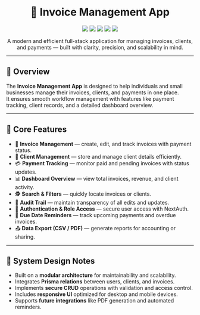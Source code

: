 <h1 align="center">🧾 Invoice Management App</h1>

<p align="center">
  <img src="https://img.shields.io/badge/Next.js-000000?style=for-the-badge&logo=nextdotjs&logoColor=white" />
  <img src="https://img.shields.io/badge/Prisma-2D3748?style=for-the-badge&logo=prisma&logoColor=white" />
  <img src="https://img.shields.io/badge/PostgreSQL-316192?style=for-the-badge&logo=postgresql&logoColor=white" />
  <img src="https://img.shields.io/badge/TailwindCSS-06B6D4?style=for-the-badge&logo=tailwindcss&logoColor=white" />
  <img src="https://img.shields.io/badge/TypeScript-007ACC?style=for-the-badge&logo=typescript&logoColor=white" />
</p>

<p align="center">
  A modern and efficient full-stack application for managing invoices, clients, and payments — built with clarity, precision, and scalability in mind.
</p>

---

## 🚀 Overview

The **Invoice Management App** is designed to help individuals and small businesses manage their invoices, clients, and payments in one place.  
It ensures smooth workflow management with features like payment tracking, client records, and a detailed dashboard overview.

---

## 🧩 Core Features

- 🧾 **Invoice Management** — create, edit, and track invoices with payment status.  
- 👥 **Client Management** — store and manage client details efficiently.  
- 💳 **Payment Tracking** — monitor paid and pending invoices with status updates.  
- 📊 **Dashboard Overview** — view total invoices, revenue, and client activity.  
- 🕵️ **Search & Filters** — quickly locate invoices or clients.  
- 🧠 **Audit Trail** — maintain transparency of all edits and updates.  
- 🔐 **Authentication & Role Access** — secure user access with NextAuth.  
- 📅 **Due Date Reminders** — track upcoming payments and overdue invoices.  
- 📤 **Data Export (CSV / PDF)** — generate reports for accounting or sharing.  

---

## 🧠 System Design Notes

- Built on a **modular architecture** for maintainability and scalability.  
- Integrates **Prisma relations** between users, clients, and invoices.  
- Implements **secure CRUD** operations with validation and access control.  
- Includes **responsive UI** optimized for desktop and mobile devices.  
- Supports **future integrations** like PDF generation and automated reminders.

